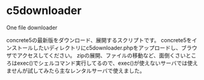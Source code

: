 c5downloader
============

One file downloader

concrete5の最新版をダウンロード、展開するスクリプトです。
concrete5をインストールしたいディレクトリにc5downloader.phpをアップロードし、ブラウザでアクセスしてください。
zipの展開、ファイルの移動など、面倒くさいところはexec()でシェルコマンド実行してるので、exec()が使えないサーバでは使えませんが試してみたら主なレンタルサーバで使えました。

